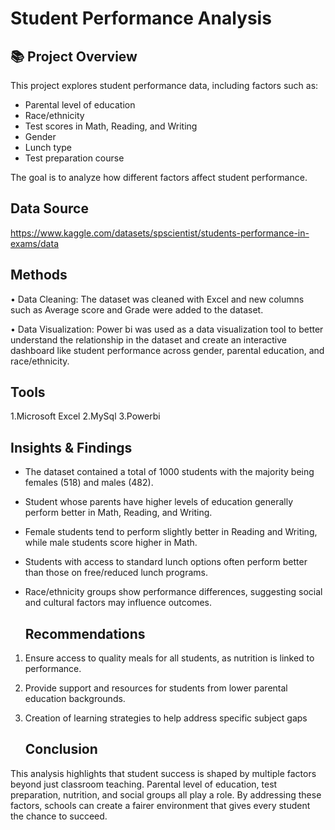 # Student Performance Analysis

## 📚 Project Overview
This project explores student performance data, including factors such as:
- Parental level of education
- Race/ethnicity
- Test scores in Math, Reading, and Writing
- Gender
- Lunch type
- Test preparation course

The goal is to analyze how different factors affect student performance.


## Data Source
https://www.kaggle.com/datasets/spscientist/students-performance-in-exams/data

## Methods
• Data Cleaning: The dataset was cleaned with Excel and new columns such as  Average score and Grade were added to the dataset.

• Data Visualization: Power bi was used as a data visualization tool to better understand the relationship in the dataset and create an interactive dashboard like student performance across gender, parental education, and race/ethnicity.
  
## Tools
1.Microsoft Excel
2.MySql
3.Powerbi

##  Insights & Findings
- The dataset contained a total of 1000 students with the majority being females (518) and males (482).
- Student  whose parents have higher levels of education generally perform better in Math, Reading, and Writing.  
- Female students tend to perform slightly better in Reading and Writing, while male students score higher in Math.  
- Students with access to standard lunch options often perform better than those on free/reduced lunch programs.  
- Race/ethnicity groups show performance differences, suggesting social and cultural factors may influence outcomes.

  ## Recommendations
 1. Ensure access to quality meals for all students, as nutrition is linked to performance.
 2. Provide support and resources for students from lower parental education backgrounds.
 3. Creation of  learning strategies to help address specific subject gaps

    ## Conclusion
This analysis highlights that student success is shaped by multiple factors beyond just classroom teaching. Parental level of  education, test preparation, nutrition, and social groups all play a role. By addressing these factors, schools can create a fairer environment that gives every student the chance to succeed.




